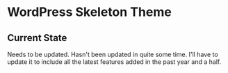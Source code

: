 WordPress Skeleton Theme
=============================

Current State
-----------------------------
Needs to be updated. Hasn't been updated in quite some time. I'll have to update it to include all the latest features added in the past year and a half.
